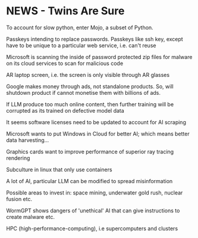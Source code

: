 <!-- SPDX-License-Identifier: zlib-acknowledgement -->
# NEWS - Twins Are Sure

To account for slow python, enter Mojo, a subset of Python.

Passkeys intending to replace passwords. Passkeys like ssh key, except have to be unique to a particular web service, i.e. can't reuse

Microsoft is scanning the inside of password protected zip files for malware on its cloud services to scan for malicious code

AR laptop screen, i.e. the screen is only visible through AR glasses 

Google makes money through ads, not standalone products. 
So, will shutdown product if cannot monetise them with billions of ads.

If LLM produce too much online content, then further training will be corrupted as its trained on defective model data

It seems software licenses need to be updated to account for AI scraping

Microsoft wants to put Windows in Cloud for better AI; which means better data harvesting...

Graphics cards want to improve performance of superior ray tracing rendering

Subculture in linux that only use containers

A lot of AI, particular LLM can be modified to spread misinformation

Possible areas to invest in: space mining, underwater gold rush, nuclear fusion etc.

WormGPT shows dangers of 'unethical' AI that can give instructions to create malware etc.

HPC (high-performance-computing), i.e supercomputers and clusters
